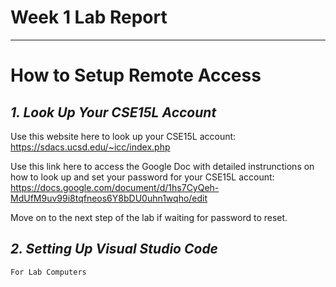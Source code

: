 # Week 1 Lab Report
---
# How to Setup Remote Access
## *1. Look Up Your CSE15L Account*
Use this website here to look up your CSE15L account: https://sdacs.ucsd.edu/~icc/index.php

Use this link here to access the Google Doc with detailed instrunctions on how to look up and set your password for your CSE15L account: https://docs.google.com/document/d/1hs7CyQeh-MdUfM9uv99i8tqfneos6Y8bDU0uhn1wqho/edit

Move on to the next step of the lab if waiting for password to reset.

## *2. Setting Up Visual Studio Code*
`For Lab Computers`

